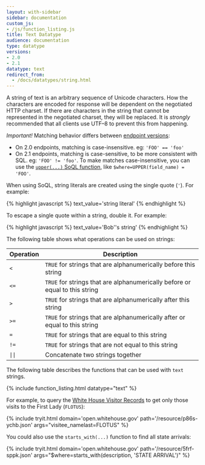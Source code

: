 ```yaml
---
layout: with-sidebar
sidebar: documentation
custom_js:
- /js/function_listing.js
title: Text Datatype
audience: documentation
type: datatype
versions:
- 2.0
- 2.1
datatype: text
redirect_from:
  - /docs/datatypes/string.html
---
```


A string of text is an arbitrary sequence of Unicode characters. How the characters are encoded for response will be dependent on the negotiated HTTP charset. If there are characters in the string that cannot be represented in the negotiated charset, they will be replaced. It is _strongly_ recommended that all clients use UTF–8 to prevent this from happening.

<div class="alert alert-info">
  <p><em>Important!</em> Matching behavior differs between <a href="/docs/endpoints.html">endpoint versions</a>:</p>
  <ul>
    <li>On 2.0 endpoints, matching is case-insensitive. eg: <code>'FOO' == 'foo'</code></li>
    <li>On 2.1 endpoints, matching is case-sensitive, to be more consistent with SQL. eg: <code>'FOO' != 'foo'</code>. To make matches case-insensitive, you can use the <a href="/docs/functions/upper.html"><code>upper(...)</code> SoQL function</a>, like <code>$where=UPPER(field_name) = 'FOO'</code>.</li>
  </ul>
</div>

When using SoQL, string literals are created using the single quote (`'`). For example:

{% highlight javascript %}
text_value='string literal'
{% endhighlight %}

To escape a single quote within a string, double it. For example:

{% highlight javascript %}
text_value='Bob''s string'
{% endhighlight %}

The following table shows what operations can be used on strings:

| Operation                 | Description                                                               |
| ---                       | ---                                                                       |
| `<`                       | `TRUE` for strings that are alphanumerically before this string             |
| `<=`                      | `TRUE` for strings that are alphanumerically before or equal to this string |
| `>`                       | `TRUE` for strings that are alphanumerically after this string              |
| `>=`                      | `TRUE` for strings that are alphanumerically after or equal to this string  |
| `=`                       | `TRUE` for strings that are equal to this string                            |
| `!=`                      | `TRUE` for strings that are not equal to this string                        |
| <code>&#124;&#124;</code> | Concatenate two strings together                                          |

The following table describes the functions that can be used with `text` strings.

{% include function_listing.html datatype="text" %}

For example, to query the [White House Visitor Records](https://open.whitehouse.gov/dataset/White-House-Visitor-Records-Requests/p86s-ychb?) to get only those visits to the First Lady (`FLOTUS`):

{% include tryit.html domain='open.whitehouse.gov' path='/resource/p86s-ychb.json' args="visitee_namelast=FLOTUS" %}

You could also use the `starts_with(...)` function to find all state arrivals:

{% include tryit.html domain='open.whitehouse.gov' path='/resource/5frf-sppk.json' args="$where=starts_with(description, 'STATE ARRIVAL')" %}
